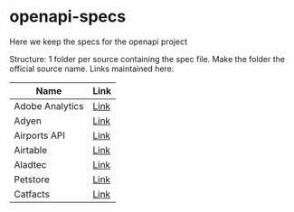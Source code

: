 # openapi-specs

Here we keep the specs for the openapi project

Structure: 1 folder per source containing the spec file. Make the folder the official source name.
Links maintained here:

| Name            | Link                                                                                                              |
| --------------- | ----------------------------------------------------------------------------------------------------------------- |
| Adobe Analytics | [Link](https://github.com/adobe/aio-lib-analytics/blob/master/spec/analytics_api.json)                            |
| Adyen           | [Link](https://github.com/Adyen/adyen-openapi/tree/main/json)                                                     |
| Airports API    | [Link](https://airport-web.appspot.com/api/docs/swagger.json)                                                     |
| Airtable        | [Link](https://github.com/TheF1rstPancake/AirtableOpenAPICustomBlock/blob/master/frontend/airtable_to_openapi.js) |
| Aladtec         | [Link](https://developer.aladtec.com/downloads/json_api_v3_openapi_spec.yml)                                      |
| Petstore        | [Link](https://petstore3.swagger.io/)                                                                             |
| Catfacts        | [Link](https://catfact.ninja/)                                                                             |
